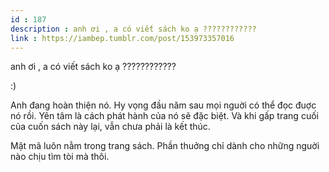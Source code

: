 ```yaml
---
id : 187
description : anh ơi , a có viết sách ko ạ ????????????
link : https://iambep.tumblr.com/post/153973357016
---
```


anh ơi , a có viết sách ko ạ ????????????

:)

Anh đang hoàn thiện nó. Hy vọng đầu năm sau mọi nguời có thể đọc đuợc nó
rồi. Yên tâm là cách phát hành của nó sẽ đặc biệt. Và khi gấp trang cuối
của cuốn sách này lại, vẫn chưa phải là kết thúc.

Mật mã luôn nằm trong trang sách. Phần thuởng chỉ dành cho những nguời nào
chịu tìm tòi mà thôi.